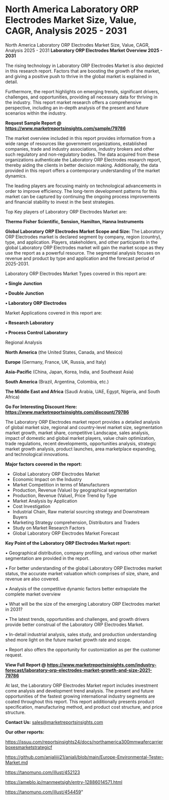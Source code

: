 # North America Laboratory ORP Electrodes Market Size, Value, CAGR, Analysis 2025 - 2031
North America Laboratory ORP Electrodes Market Size, Value, CAGR, Analysis 2025 - 2031
<Strong> Laboratory ORP Electrodes Market Overview 2025 - 2031</strong>

The rising technology in Laboratory ORP Electrodes Market is also depicted in this research report. Factors that are boosting the growth of the market, and giving a positive push to thrive in the global market is explained in detail.

Furthermore, the report highlights on emerging trends, significant drivers, challenges, and opportunities, providing all necessary data for thriving in the industry. This report market research offers a comprehensive perspective, including an in-depth analysis of the present and future scenarios within the industry.

<strong>Request Sample Report @ <a href=https://www.marketreportsinsights.com/sample/79786>https://www.marketreportsinsights.com/sample/79786</a></strong>

The market overview included in this report provides information from a wide range of resources like government organizations, established companies, trade and industry associations, industry brokers and other such regulatory and non-regulatory bodies. The data acquired from these organizations authenticate the Laboratory ORP Electrodes research report, thereby aiding the clients in better decision making. Additionally, the data provided in this report offers a contemporary understanding of the market dynamics.

The leading players are focusing mainly on technological advancements in order to improve efficiency. The long-term development patterns for this market can be captured by continuing the ongoing process improvements and financial stability to invest in the best strategies.

Top Key players of Laboratory ORP Electrodes Market are:

<strong>Thermo Fisher Scientific, Sension, Hamilton, Hanna Instruments</strong>

<strong><b>Global Laboratory ORP Electrodes Market Scope and Size:</b></strong>
The Laboratory ORP Electrodes market is declared segment by company, region (country), type, and application. Players, stakeholders, and other participants in the global Laboratory ORP Electrodes market will gain the market scope as they use the report as a powerful resource. The segmental analysis focuses on revenue and product by type and application and the forecast period of 2025-2031.

Laboratory ORP Electrodes Market Types covered in this report are:

<strong>• Single Junction

• Double Junction

• Laboratory ORP Electrodes</strong>

Market Applications covered in this report are:

<strong>• Research Laboratory

• Process Control Laboratory</strong> 

Regional Analysis

<strong>North America</strong> (the United States, Canada, and Mexico)

<strong>Europe</strong> (Germany, France, UK, Russia, and Italy)

<strong>Asia-Pacific</strong> (China, Japan, Korea, India, and Southeast Asia)

<strong>South America</strong> (Brazil, Argentina, Colombia, etc.)

<strong>The Middle East and Africa</strong> (Saudi Arabia, UAE, Egypt, Nigeria, and South Africa)

<strong>Go For Interesting Discount Here: <a href=https://www.marketreportsinsights.com/discount/79786>https://www.marketreportsinsights.com/discount/79786</a></strong>

The Laboratory ORP Electrodes market report provides a detailed analysis of global market size, regional and country-level market size, segmentation market growth, market share, competitive Landscape, sales analysis, impact of domestic and global market players, value chain optimization, trade regulations, recent developments, opportunities analysis, strategic market growth analysis, product launches, area marketplace expanding, and technological innovations.

<strong><b>Major factors covered in the report:</b></strong>
<ul>
  <li>Global Laboratory ORP Electrodes Market </li>
  <li>Economic Impact on the Industry</li>
  <li>Market Competition in terms of Manufacturers</li>
  <li>Production, Revenue (Value) by geographical segmentation</li>
  <li>Production, Revenue (Value), Price Trend by Type</li>
  <li>Market Analysis by Application</li>
  <li>Cost Investigation</li>
  <li>Industrial Chain, Raw material sourcing strategy and Downstream Buyers</li>
  <li>Marketing Strategy comprehension, Distributors and Traders</li>
  <li>Study on Market Research Factors</li>
  <li>Global Laboratory ORP Electrodes Market Forecast</li>
</ul>

<strong><b>Key Point of the Laboratory ORP Electrodes Market report:</b></strong>

• Geographical distribution, company profiling, and various other market segmentation are provided in the report.

• For better understanding of the global Laboratory ORP Electrodes market status, the accurate market valuation which comprises of size, share, and revenue are also covered.

• Analysis of the competitive dynamic factors better extrapolate the complete market overview

• What will be the size of the emerging Laboratory ORP Electrodes market in 2031?

• The latest trends, opportunities and challenges, and growth drivers provide better construal of the Laboratory ORP Electrodes Market.

• In-detail industrial analysis, sales study, and production understanding shed more light on the future market growth rate and scope.

• Report also offers the opportunity for customization as per the customer request.

<strong><b>View Full Report @ <a href=https://www.marketreportsinsights.com/industry-forecast/laboratory-orp-electrodes-market-growth-and-size-2021-79786>https://www.marketreportsinsights.com/industry-forecast/laboratory-orp-electrodes-market-growth-and-size-2021-79786</a></b></strong>


At last, the Laboratory ORP Electrodes Market report includes investment come analysis and development trend analysis. The present and future opportunities of the fastest growing international industry segments are coated throughout this report. This report additionally presents product specification, manufacturing method, and product cost structure, and price structure.

<strong>Contact Us:</strong>
sales@marketreportsinsights.com

<strong>Our other reports:</strong>

<a href=https://issuu.com/reportsinsights24/docs/northamerica300mmwafercarrierboxesmarketstrategicf>https://issuu.com/reportsinsights24/docs/northamerica300mmwafercarrierboxesmarketstrategicf</a>

<a href=https://github.com/anjaliiii21/anjali/blob/main/Europe-Environmental-Tester-Market.md>https://github.com/anjaliiii21/anjali/blob/main/Europe-Environmental-Tester-Market.md</a>

<a href=https://tanomuno.com/illust/452123>https://tanomuno.com/illust/452123</a>

<a href=https://ameblo.jp/manmeetsigh/entry-12886014571.html>https://ameblo.jp/manmeetsigh/entry-12886014571.html</a>

<a href=https://tanomuno.com/illust/454459>https://tanomuno.com/illust/454459</a>"
